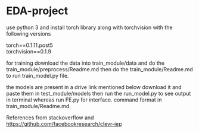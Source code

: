 # EDA-project

use python 3 and install torch library along with torchvision with the following versions

torch==0.1.11.post5                                                                                                     
torchvision==0.1.9

for training download the data into train_module/data and do the train_module/preprocess/Readme.md
then do the train_module/Readme.md to run train_model.py file.


the models are present in a drive link mentioned below download it and paste them in test_module/models
then run the run_model.py to see output in terminal whereas run FE.py for interface.
command format in train_module/Readme.md.


References from stackoverflow and https://github.com/facebookresearch/clevr-iep
